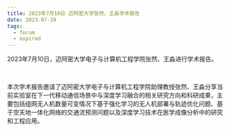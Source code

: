 ```yaml
---
title: 2023年7月10日 迈阿密大学张然、王淼学术报告
date: 2023-07-10
tags: 
  - forum
  - expired
---
```


2023年7月10日，迈阿密大学电子与计算机工程学院张然、王淼进行学术报告。

<!--more-->

<br/>

本次学术报告邀请了迈阿密大学电子与计算机工程学院助理教授张然、王淼分享当前实验室在下一代移动通信场景中与深度学习融合的相关研究方向和科研成果，主要包括组网无人机数量可变情况下基于强化学习的无人机部署与轨迹优化问题、基于空天地一体化网络的交通流预测问题以及深度学习技术在医学成像分析中的研究和工程应用。

